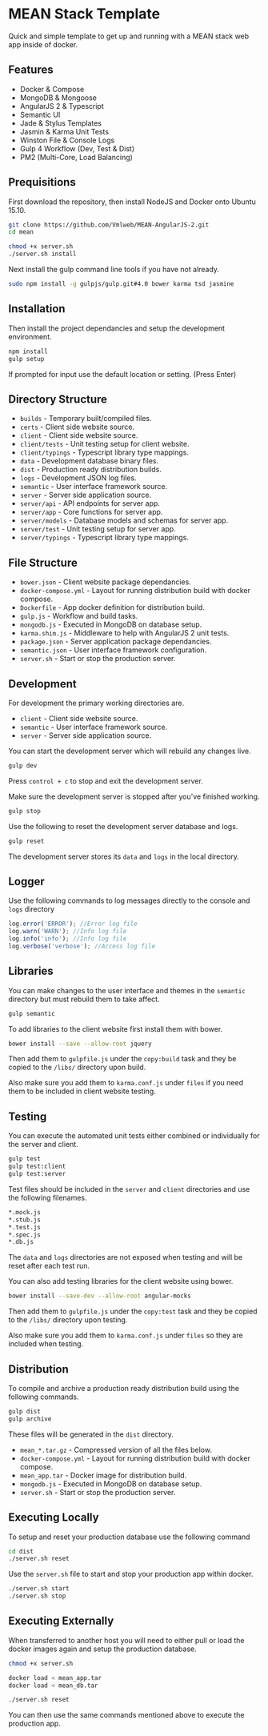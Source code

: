 # MEAN Stack Template

Quick and simple template to get up and running with a MEAN stack web app inside of docker.

## Features

  * Docker & Compose
  * MongoDB & Mongoose
  * AngularJS 2 & Typescript
  * Semantic UI
  * Jade & Stylus Templates
  * Jasmin & Karma Unit Tests
  * Winston File & Console Logs
  * Gulp 4 Workflow (Dev, Test & Dist)
  * PM2 (Multi-Core, Load Balancing)

## Prequisitions

First download the repository, then install NodeJS and Docker onto Ubuntu 15.10.

```bash
git clone https://github.com/Vmlweb/MEAN-AngularJS-2.git
cd mean

chmod +x server.sh
./server.sh install
```

Next install the gulp command line tools if you have not already.

```bash
sudo npm install -g gulpjs/gulp.git#4.0 bower karma tsd jasmine
```

## Installation

Then install the project dependancies and setup the development environment.

```bash
npm install
gulp setup
```

If prompted for input use the default location or setting. (Press Enter)

## Directory Structure

- `builds` - Temporary built/compiled files.
- `certs` - Client side website source.
- `client` - Client side website source.
- `client/tests` - Unit testing setup for client website.
- `client/typings` - Typescript library type mappings.
- `data` - Development database binary files.
- `dist` - Production ready distribution builds.
- `logs` - Development JSON log files.
- `semantic` - User interface framework source.
- `server` - Server side application source.
- `server/api` - API endpoints for server app.
- `server/app` - Core functions for server app.
- `server/models` - Database models and schemas for server app.
- `server/test` - Unit testing setup for server app.
- `server/typings` - Typescript library type mappings.

## File Structure

- `bower.json` - Client website package dependancies.
- `docker-compose.yml` - Layout for running distribution build with docker compose.
- `Dockerfile` - App docker definition for distribution build.
- `gulp.js` - Workflow and build tasks.
- `mongodb.js` - Executed in MongoDB on database setup.
- `karma.shim.js` - Middleware to help with AngularJS 2 unit tests.
- `package.json` - Server application package dependancies.
- `semantic.json` - User interface framework configuration.
- `server.sh` - Start or stop the production server.

## Development

For development the primary working directories are.

- `client` - Client side website source.
- `semantic` - User interface framework source.
- `server` - Server side application source.

You can start the development server which will rebuild any changes live.

```bash
gulp dev
```

Press `control + c` to stop and exit the development server.

Make sure the development server is stopped after you've finished working.

```bash
gulp stop
```

Use the following to reset the development server database and logs.

```bash
gulp reset
```

The development server stores its `data` and `logs` in the local directory.

## Logger

Use the following commands to log messages directly to the console and `logs` directory

```javascript
log.error('ERROR'); //Error log file
log.warn('WARN'); //Info log file
log.info('info'); //Info log file
log.verbose('verbose'); //Access log file
```

## Libraries

You can make changes to the user interface and themes in the `semantic` directory but must rebuild them to take affect.

```bash
gulp semantic
```

To add libraries to the client website first install them with bower.

```bash
bower install --save --allow-root jquery
```

Then add them to `gulpfile.js` under the `copy:build` task and they be copied to the `/libs/` directory upon build. 

Also make sure you add them to `karma.conf.js` under `files` if you need them to be included in client website testing.

## Testing

You can execute the automated unit tests either combined or individually for the server and client.

```bash
gulp test
gulp test:client
gulp test:server
```

Test files should be included in the `server` and `client` directories and use the following filenames.

```bash
*.mock.js
*.stub.js
*.test.js
*.spec.js
*.db.js
```

The `data` and `logs` directories are not exposed when testing and will be reset after each test run.

You can also add testing libraries for the client website using bower.

```bash
bower install --save-dev --allow-root angular-mocks
```

Then add them to `gulpfile.js` under the `copy:test` task and they be copied to the `/libs/` directory upon testing. 

Also make sure you add them to `karma.conf.js` under `files` so they are included when testing.

## Distribution

To compile and archive a production ready distribution build using the following commands.

```bash
gulp dist
gulp archive
```

These files will be generated in the `dist` directory.

- `mean_*.tar.gz` - Compressed version of all the files below.
- `docker-compose.yml` - Layout for running distribution build with docker compose.
- `mean_app.tar` - Docker image for distribution build.
- `mongodb.js` - Executed in MongoDB on database setup.
- `server.sh` - Start or stop the production server.

## Executing Locally

To setup and reset your production database use the following command

```bash
cd dist
./server.sh reset
```

Use the `server.sh` file to start and stop your production app within docker.

```bash
./server.sh start
./server.sh stop
```

## Executing Externally

When transferred to another host you will need to either pull or load the docker images again and setup the production database.

```bash
chmod +x server.sh

docker load < mean_app.tar
docker load < mean_db.tar

./server.sh reset
```

You can then use the same commands mentioned above to execute the production app.
